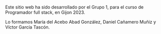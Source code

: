 Este sitio web ha sido desarrollado por el Grupo 1, para el curso de Programador full stack, en Gijon 2023.

Lo formamos María del Acebo Abad González, Daniel Cañamero Muñiz y Víctor García Tascón.
